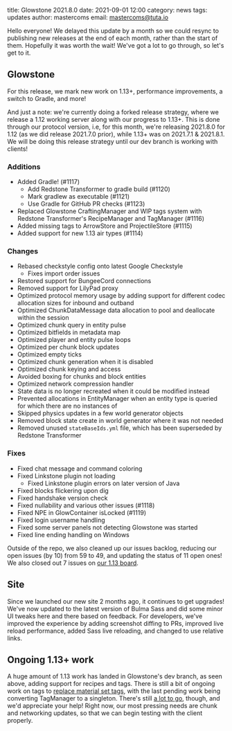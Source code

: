 title: Glowstone 2021.8.0
date: 2021-09-01 12:00
category: news
tags: updates
author: mastercoms
email: mastercoms@tuta.io

Hello everyone! We delayed this update by a month so we could resync to publishing new releases at the end of each month, rather than the start of them.
Hopefully it was worth the wait! We've got a lot to go through, so let's get to it.

## Glowstone

For this release, we mark new work on 1.13+, performance improvements, a switch to Gradle, and more!

And just a note: we're currently doing a forked release strategy, where we release a 1.12 working server along with our progress to 1.13+. This is done through our protocol version, i.e, for this month, we're releasing 2021.8.0 for 1.12 (as we did release 2021.7.0 prior), while 1.13+ was on 2021.7.1 & 2021.8.1. We will be doing this release strategy until our dev branch is working with clients!

### Additions

* Added Gradle! (#1117)
  * Add Redstone Transformer to gradle build (#1120)
  * Mark gradlew as executable (#1121)
  * Use Gradle for GitHub PR checks (#1123)
* Replaced Glowstone CraftingManager and WIP tags system with Redstone Transformer's RecipeManager and TagManager (#1116)
* Added missing tags to ArrowStore and ProjectileStore (#1115)
* Added support for new 1.13 air types (#1114)

### Changes

* Rebased checkstyle config onto latest Google Checkstyle
  * Fixes import order issues
* Restored support for BungeeCord connections
* Removed support for LilyPad proxy
* Optimized protocol memory usage by adding support for different codec allocation sizes for inbound and outband
* Optimized ChunkDataMessage data allocation to pool and deallocate within the session
* Optimized chunk query in entity pulse
* Optimized bitfields in metadata map
* Optimized player and entity pulse loops
* Optimized per chunk block updates
* Optimized empty ticks
* Optimized chunk generation when it is disabled
* Optimized chunk keying and access
* Avoided boxing for chunks and block entities
* Optimized network compression handler
* State data is no longer recreated when it could be modified instead
* Prevented allocations in EntityManager when an entity type is queried for which there are no instances of
* Skipped physics updates in a few world generator objects
* Removed block state create in world generator where it was not needed
* Removed unused `stateBaseIds.yml` file, which has been superseded by Redstone Transformer

### Fixes

* Fixed chat message and command coloring
* Fixed Linkstone plugin not loading
  * Fixed Linkstone plugin errors on later version of Java
* Fixed blocks flickering upon dig
* Fixed handshake version check
* Fixed nullability and various other issues (#1118)
* Fixed NPE in GlowContainer isLocked (#1119)
* Fixed login username handling
* Fixed some server panels not detecting Glowstone was started
* Fixed line ending handling on Windows

Outside of the repo, we also cleaned up our issues backlog, reducing our open issues (by 10) from 59 to 49, and updating the status of 11 open ones! We also closed out 7 issues on [our 1.13 board](https://github.com/GlowstoneMC/1.13-board/issues).

## Site

Since we launched our new site 2 months ago, it continues to get upgrades! We've now updated to the latest version of Bulma Sass
and did some minor UI tweaks here and there based on feedback. For developers, we've improved the experience by adding screenshot diffing
to PRs, improved live reload performance, added Sass live reloading, and changed to use relative links.

## Ongoing 1.13+ work

A huge amount of 1.13 work has landed in Glowstone's dev branch, as seen above, adding support for recipes and tags.
There is still a bit of ongoing work on tags to [replace material set tags](https://github.com/smartboyathome/redstone-transformer/tree/replace-material-set-tags), with the last pending work being converting TagManager to a singleton. There's still [a lot to go](https://github.com/GlowstoneMC/1.13-board/issues), though, and we'd appreciate your help! Right now, our most pressing needs are chunk and networking updates, so that we can begin testing with the client properly.
